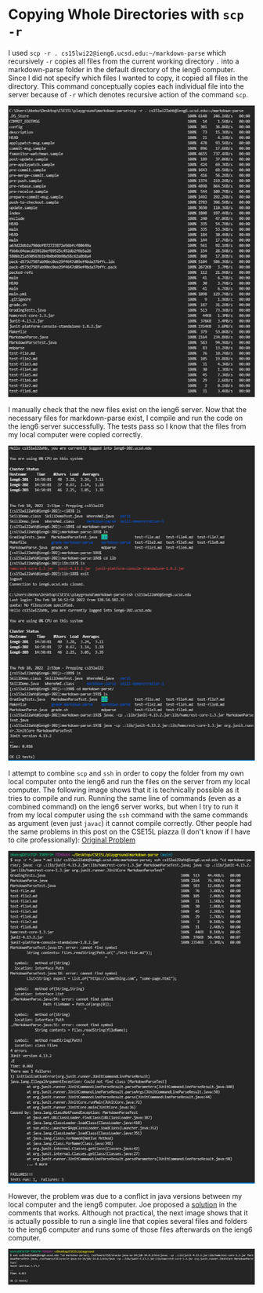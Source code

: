 # Copying Whole Directories with `scp -r`

I used `scp -r . cs15lwi22@ieng6.ucsd.edu:~/markdown-parse` which recursively `-r` copies all files from the current working directory `.` into a markdown-parse folder in the default directory of the ieng6 computer. Since I did not specify which files I wanted to copy, it copied all files in the directory. This command conceptually copies each individual file into the server because of `-r` which denotes recursive action of the command `scp`.

![Image](images/CopyDirectory.png)

I manually check that the new files exist on the ieng6 server. Now that the necessary files for markdown-parse exist, I compile and run the code on the ieng6 server successfully. The tests pass so I know that the files from my local computer were copied correctly.

![Image](images/CheckIeng6Directory.png)

I attempt to combine `scp` and `ssh` in order to copy the folder from my own local computer onto the ieng6 and run the files on the server from my local computer. The following image shows that it is technically possible as it tries to compile and run. Running the same line of commands (even as a combined command) on the ieng6 server works, but when I try to run it from my local computer using the `ssh` command with the same commands as argument (even just `javac`) it cannot compile correctly. Other people had the same problems in this post on the CSE15L piazza (I don't know if I have to cite professionally): [Original Problem](https://piazza.com/class/kxs0toocqhv4og?cid=353)

![Image](images/CopyAndRunning.png)

However, the problem was due to a conflict in java versions between my local computer and the ieng6 computer. Joe proposed a [solution](https://piazza.com/class/kxs0toocqhv4og?cid=354) in the comments that works. Although not practical, the next image shows that it is actually possible to run a single line that copies several files and folders to the ieng6 computer and runs some of those files afterwards on the ieng6 computer.

![Image](images/FixedCombineCommands.png)